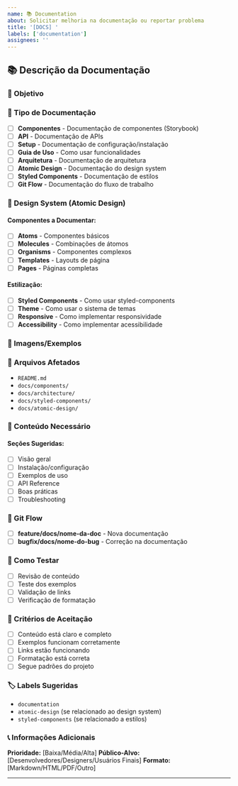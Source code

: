 ```yaml
---
name: 📚 Documentation
about: Solicitar melhoria na documentação ou reportar problema
title: '[DOCS] '
labels: ['documentation']
assignees: ''
---
```


## 📚 Descrição da Documentação

<!-- Descreva detalhadamente o que precisa ser documentado ou melhorado -->

### 🎯 Objetivo
<!-- Qual é o objetivo desta documentação? Quem é o público-alvo? -->

### 📖 Tipo de Documentação

<!-- Marque com X as opções que se aplicam -->

- [ ] **Componentes** - Documentação de componentes (Storybook)
- [ ] **API** - Documentação de APIs
- [ ] **Setup** - Documentação de configuração/instalação
- [ ] **Guia de Uso** - Como usar funcionalidades
- [ ] **Arquitetura** - Documentação de arquitetura
- [ ] **Atomic Design** - Documentação do design system
- [ ] **Styled Components** - Documentação de estilos
- [ ] **Git Flow** - Documentação do fluxo de trabalho

### 🎨 Design System (Atomic Design)

<!-- Marque com X se a documentação está relacionada ao design system -->

#### Componentes a Documentar:
- [ ] **Atoms** - Componentes básicos
- [ ] **Molecules** - Combinações de átomos
- [ ] **Organisms** - Componentes complexos
- [ ] **Templates** - Layouts de página
- [ ] **Pages** - Páginas completas

#### Estilização:
- [ ] **Styled Components** - Como usar styled-components
- [ ] **Theme** - Como usar o sistema de temas
- [ ] **Responsive** - Como implementar responsividade
- [ ] **Accessibility** - Como implementar acessibilidade

### 📱 Imagens/Exemplos

<!-- Adicione screenshots, diagramas ou exemplos visuais aqui -->
<!-- Você pode arrastar e soltar imagens diretamente nesta área -->

### 📁 Arquivos Afetados

<!-- Liste os arquivos de documentação que precisam ser criados/modificados -->

- `README.md`
- `docs/components/`
- `docs/architecture/`
- `docs/styled-components/`
- `docs/atomic-design/`

### 📝 Conteúdo Necessário

<!-- Descreva o conteúdo que deve ser incluído na documentação -->

#### Seções Sugeridas:
- [ ] Visão geral
- [ ] Instalação/configuração
- [ ] Exemplos de uso
- [ ] API Reference
- [ ] Boas práticas
- [ ] Troubleshooting

### 🔄 Git Flow

<!-- Marque com X a branch que será criada para esta documentação -->

- [ ] **feature/docs/nome-da-doc** - Nova documentação
- [ ] **bugfix/docs/nome-do-bug** - Correção na documentação

### 🧪 Como Testar

<!-- Como a documentação pode ser validada? -->

- [ ] Revisão de conteúdo
- [ ] Teste dos exemplos
- [ ] Validação de links
- [ ] Verificação de formatação

### 📝 Critérios de Aceitação

<!-- Liste os critérios que devem ser atendidos para considerar a documentação completa -->

- [ ] Conteúdo está claro e completo
- [ ] Exemplos funcionam corretamente
- [ ] Links estão funcionando
- [ ] Formatação está correta
- [ ] Segue padrões do projeto

### 🏷️ Labels Sugeridas

<!-- Labels que devem ser aplicadas a esta issue -->

- `documentation`
- `atomic-design` (se relacionado ao design system)
- `styled-components` (se relacionado a estilos)

### 📞 Informações Adicionais

<!-- Qualquer informação adicional que possa ser útil -->

**Prioridade:** [Baixa/Média/Alta]
**Público-Alvo:** [Desenvolvedores/Designers/Usuários Finais]
**Formato:** [Markdown/HTML/PDF/Outro]

---

<!-- Template baseado no Atomic Design, Git Flow e Styled Components --> 
